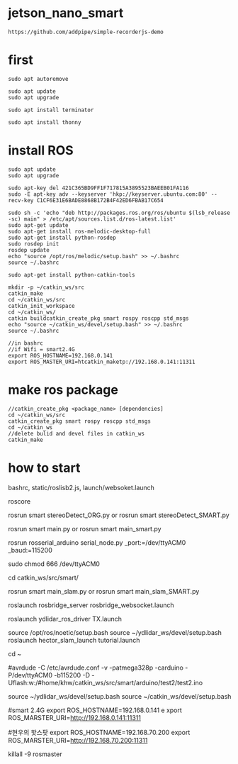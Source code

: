 # jetson_nano_smart
```
https://github.com/addpipe/simple-recorderjs-demo
```

# first
```
sudo apt autoremove

sudo apt update
sudo apt upgrade

sudo apt install terminator

sudo apt install thonny
```

# install ROS
```
sudo apt update
sudo apt upgrade

sudo apt-key del 421C365BD9FF1F717815A3895523BAEEB01FA116
sudo -E apt-key adv --keyserver 'hkp://keyserver.ubuntu.com:80' --recv-key C1CF6E31E6BADE8868B172B4F42ED6FBAB17C654

sudo sh -c 'echo "deb http://packages.ros.org/ros/ubuntu $(lsb_release -sc) main" > /etc/apt/sources.list.d/ros-latest.list'
sudo apt-get update
sudo apt-get install ros-melodic-desktop-full
sudo apt-get install python-rosdep
sudo rosdep init
rosdep update
echo "source /opt/ros/melodic/setup.bash" >> ~/.bashrc
source ~/.bashrc

sudo apt-get install python-catkin-tools

```
```
mkdir -p ~/catkin_ws/src
catkin_make
cd ~/catkin_ws/src
catkin_init_workspace
cd ~/catkin_ws/
catkin buildcatkin_create_pkg smart rospy roscpp std_msgs
echo "source ~/catkin_ws/devel/setup.bash" >> ~/.bashrc
source ~/.bashrc
```
```
//in bashrc
//if Wifi = smart2.4G
export ROS_HOSTNAME=192.168.0.141
export ROS_MASTER_URI=htcatkin_maketp://192.168.0.141:11311
```

# make ros package
```
//catkin_create_pkg <package_name> [dependencies]
cd ~/catkin_ws/src
catkin_create_pkg smart rospy roscpp std_msgs
cd ~/catkin_ws
//delete bulid and devel files in catkin_ws
catkin_make
```


# how to start
bashrc, static/roslisb2.js, launch/websoket.launch

roscore

rosrun smart stereoDetect_ORG.py	or	rosrun smart stereoDetect_SMART.py

rosrun smart main.py	or	rosrun smart main_smart.py

rosrun rosserial_arduino serial_node.py _port:=/dev/ttyACM0 _baud:=115200

sudo chmod 666 /dev/ttyACM0 

cd catkin_ws/src/smart/

rosrun smart main_slam.py	or	rosrun smart main_slam_SMART.py

roslaunch rosbridge_server rosbridge_websocket.launch

roslaunch ydlidar_ros_driver TX.launch

source /opt/ros/noetic/setup.bash
source ~/ydlidar_ws/devel/setup.bash
roslaunch hector_slam_launch tutorial.launch

cd ~

#avrdude -C /etc/avrdude.conf -v -patmega328p -carduino -P/dev/ttyACM0 -b115200 -D -Uflash:w:/#home/khw/catkin_ws/src/smart/arduino/test2/test2.ino 

source ~/ydlidar_ws/devel/setup.bash
source ~/catkin_ws/devel/setup.bash

   #smart 2.4G
export ROS_HOSTNAME=192.168.0.141
e xport ROS_MARSTER_URI=http://192.168.0.141:11311


#현우의 핫스팟
export ROS_HOSTNAME=192.168.70.200
export ROS_MARSTER_URI=http://192.168.70.200:11311

killall -9 rosmaster
